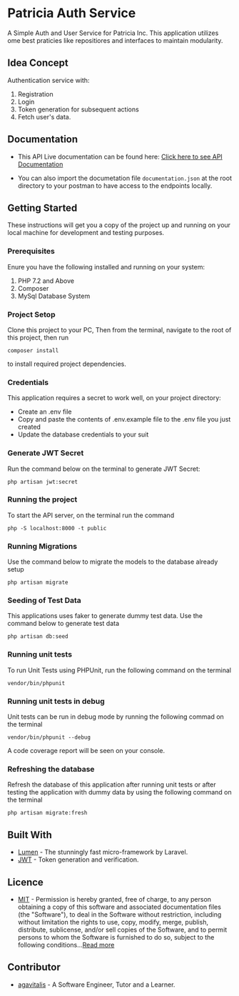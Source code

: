 # Patricia Auth Service

A Simple Auth and User Service for Patricia Inc. This application utilizes ome best praticies like repositiores and interfaces to maintain modularity.

## Idea Concept
Authentication service with:
 1. Registration
 2. Login 
 3. Token generation for subsequent actions 
 4. Fetch user's data. 

## Documentation
* This API Live documentation can be found here: [Click here to see API Documentation](https://documenter.getpostman.com/view/9706823/T1LLG8bS)

* You can also import the documetation file `documentation.json` at the root directory to your postman to have access to the endpoints locally.

## Getting Started

These instructions will get you a copy of the project up and running on your local machine for development and testing purposes. 

### Prerequisites 
Enure you have the following installed and running on your system:
 1. PHP 7.2 and Above
 2. Composer 
 3. MySql Database System 
 
### Project Setop 
Clone this project to your PC, Then from the terminal, navigate to the root of this project, then run

```
composer install

```
to install required project dependencies.

### Credentials
This application requires a secret to work well, on your project directory:
* Create an .env file
* Copy and paste the contents of .env.example file to the .env file you just created
* Update the database credentials to your suit

### Generate JWT Secret
Run the command below on the terminal to generate JWT Secret:
```
php artisan jwt:secret

```

### Running the project
To start the API server, on the terminal run the command

```
php -S localhost:8000 -t public

```
### Running Migrations

Use the command below to migrate the models to the database already setup

```
php artisan migrate
```

### Seeding of Test Data
This applications uses faker to generate dummy test data. Use the command below to generate test data

```
php artisan db:seed
```

### Running unit tests

To run Unit Tests using PHPUnit, run the following command on the terminal

```
vendor/bin/phpunit
```

### Running unit tests in debug

Unit tests can be run in debug mode by running the following commad on the terminal

```
vendor/bin/phpunit --debug
```

A code coverage report will be seen on your console.


### Refreshing the database
Refresh the database of this application after running unit tests or after testing the application with dummy data by using the following command on the terminal

```
php artisan migrate:fresh
```

## Built With
* [Lumen](https://lumen.laravel.com/) - The stunningly fast micro-framework by Laravel.
* [JWT](https://jwt-auth.readthedocs.io/en/develop/lumen-installation/) - Token generation and verification.

## Licence
* [MIT](https://opensource.org/licenses/MIT) - Permission is hereby granted, free of charge, to any person obtaining a copy of this software and associated documentation files (the "Software"), to deal in the Software without restriction, including without limitation the rights to use, copy, modify, merge, publish, distribute, sublicense, and/or sell copies of the Software, and to permit persons to whom the Software is furnished to do so, subject to the following conditions...[Read more](https://opensource.org/licenses/MIT)

## Contributor
* [agavitalis](https://agavitalis.herokuapp.com/) - A Software Engineer, Tutor and a Learner.
